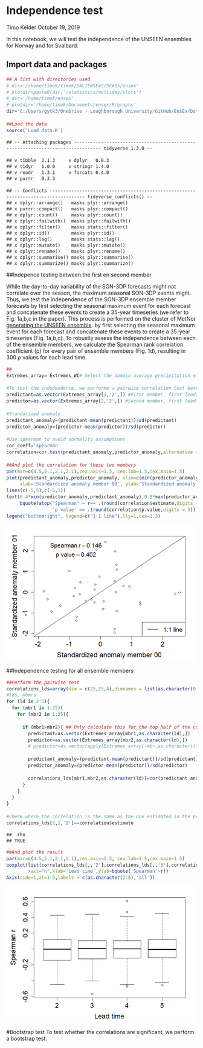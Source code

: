 Independence test
================
Timo Kelder
October 19, 2019

In this notebook, we will test the independence of the UNSEEN ensembles
for Norway and for Svalbard.

## Import data and packages

``` r
## A list with directories used
# dir='//home/timok/timok/SALIENSEAS/SEAS5/ensex'
# plotdir=paste0(dir,'/statistics/multiday/plots')
# dir='/home/timok/ensex'
# plotdir='/home/timok/Documents/ensex/R/graphs'
dir='C:/Users/gytk3/OneDrive - Loughborough University/GitHub/EnsEx/Data'

##Load the data
source('Load_data.R')
```

    ## -- Attaching packages -------------------------------------------------------------------------------- tidyverse 1.3.0 --

    ## v tibble  2.1.3     v dplyr   0.8.3
    ## v tidyr   1.0.0     v stringr 1.4.0
    ## v readr   1.3.1     v forcats 0.4.0
    ## v purrr   0.3.3

    ## -- Conflicts ----------------------------------------------------------------------------------- tidyverse_conflicts() --
    ## x dplyr::arrange()   masks plyr::arrange()
    ## x purrr::compact()   masks plyr::compact()
    ## x dplyr::count()     masks plyr::count()
    ## x dplyr::failwith()  masks plyr::failwith()
    ## x dplyr::filter()    masks stats::filter()
    ## x dplyr::id()        masks plyr::id()
    ## x dplyr::lag()       masks stats::lag()
    ## x dplyr::mutate()    masks plyr::mutate()
    ## x dplyr::rename()    masks plyr::rename()
    ## x dplyr::summarise() masks plyr::summarise()
    ## x dplyr::summarize() masks plyr::summarize()

\#\#Indepence testing between the first en second member

While the day-to-day variability of the SON-3DP forecasts might not
correlate over the season, the maximum seasonal SON-3DP events might.
Thus, we test the independence of the SON-3DP ensemble member forecasts
by first selecting the seasonal maximum event for each forecast and
concatenate these events to create a 35-year timeseries (we refer to
Fig. 1a,b,c in the paper). This process is performed on the cluster of
MetNor [generating the UNSEEN
ensemble](Mining/Mine_regional_average.sh). by first selecting the
seasonal maximum event for each forecast and concatenate these events to
create a 35-year timeseries (Fig. 1a,b,c). To robustly assess the
independence between each of the ensemble members, we calculate the
Spearman rank correlation coefficient (ρ) for every pair of ensemble
members (Fig. 1d), resulting in 300 ρ values for each lead time.

``` r
## 
Extremes_array= Extremes_WC# Select the domain average precipitation extremes for Svalbard 

#To test the independence, we performe a pairwise correlation test between all ensemble members
predictant=as.vector(Extremes_array[1,'2',]) #First member, first leadtime that we use in this study
predictor=as.vector(Extremes_array[2,'2',]) #Second member, first leadtime that we use in this study

#Standarized anomaly
predictant_anomaly=(predictant-mean(predictant))/sd(predictant)
predictor_anomaly=(predictor-mean(predictor))/sd(predictor)

#Use spearman to avoid normality assumptions
cor_coeff='spearman'
correlation=cor.test(predictant_anomaly,predictor_anomaly,alternative = 'two.sided',method = cor_coeff) 

##And plot the correlation for these two members
par(mar=c(4.5,5.1,2.1,2.1),cex.axis=1.5, cex.lab=1.5,cex.main=1.5)
plot(predictant_anomaly,predictor_anomaly, xlim=c(min(predictor_anomaly,predictant_anomaly),max(predictor_anomaly,predictant_anomaly)),ylim=c(min(predictor_anomaly,predictant_anomaly),max(predictor_anomaly,predictant_anomaly)),
     xlab='Standardized anomaly member 00', ylab='Standardized anomaly member 01')
lines(c(-5,5),c(-5,5))
text(0.4*min(predictor_anomaly,predictant_anomaly),0.8*max(predictor_anomaly,predictant_anomaly),
     bquote(atop("Spearman" ~ r== .(round(correlation$estimate,digits = 3)),
                 'p value' == .(round(correlation$p.value,digits = 3)))),cex=1.3)
legend("bottomright", legend=c("1:1 line"),lty=1,cex=1.3)
```

![](Independence_files/figure-gfm/unnamed-chunk-3-1.png)<!-- -->

\#\#Independence testing for all ensemble members

``` r
##Perform the pairwise test
correlations_lds=array(dim = c(25,25,4),dimnames = list(as.character(0:24),as.character(0:24),as.character(2:5))) # create and array to fill the correlations in 
#lds, mbmrs
for (ld in 2:5){
  for (mbr1 in 1:25){
    for (mbr2 in 1:25){
        
      if (mbr1>mbr2){ ## Only calculate this for the top half of the correlation matrix, as not to duplicate any values -> avoid correlating mbr 1 with mbr2 and then mbr2 with mbr 1.
        predictant=as.vector(Extremes_array[mbr1,as.character(ld),])
        predictor=as.vector(Extremes_array[mbr2,as.character(ld),])
        # predictor=as.vector(apply(Extremes_array[-mbr,as.character(ld),],FUN = mean , MARGIN=c(2)))
        
        predictant_anomaly=(predictant-mean(predictant))/sd(predictant)
        predictor_anomaly=(predictor-mean(predictor))/sd(predictor)
        
        correlations_lds[mbr1,mbr2,as.character(ld)]=cor(predictant_anomaly,predictor_anomaly,method = cor_coeff)
      }
    }
  }
}

#Check where the correlation is the same as the one estimated in the previous chunk
correlations_lds[2,1,'2']==correlation$estimate
```

    ##  rho 
    ## TRUE

``` r
##And plot the result
par(mar=c(4.5,5.1,2.1,2.1),cex.axis=1.5, cex.lab=1.5,cex.main=1.5)
boxplot(list(correlations_lds[,,'2'],correlations_lds[,,'3'],correlations_lds[,,'4'],correlations_lds[,,'5']),
        xaxt="n",xlab='Lead time',ylab=bquote('Spearman'~r))
Axis(side=1,at=1:5,labels = c(as.character(2:5),'all'))
```

![](Independence_files/figure-gfm/unnamed-chunk-4-1.png)<!-- -->

\#Bootstrap test To test whether the correlations are significant, we
perform a bootstrap test.
